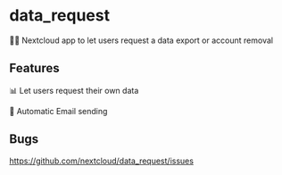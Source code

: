# data_request
:man_judge: Nextcloud app to let users request a data export or account removal


## Features
 
📊 Let users request their own data

💬 Automatic Email sending 


## Bugs

https://github.com/nextcloud/data_request/issues
